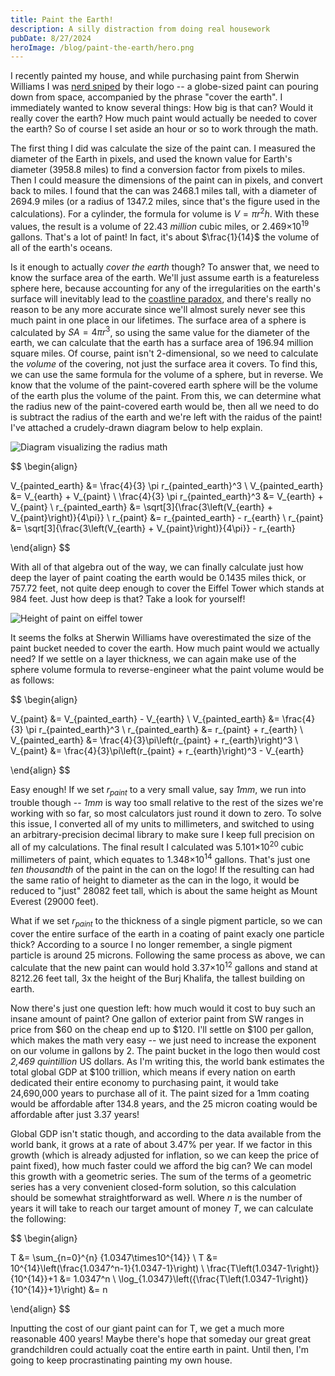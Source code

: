 ```yaml
---
title: Paint the Earth!
description: A silly distraction from doing real housework
pubDate: 8/27/2024
heroImage: /blog/paint-the-earth/hero.png
---
```


I recently painted my house, and while purchasing paint from Sherwin Williams I was [nerd sniped](https://xkcd.com/356/) by their logo -- a globe-sized paint can pouring down from space, accompanied by the phrase "cover the earth". I immediately wanted to know several things: How big is that can? Would it really cover the earth? How much paint would actually be needed to cover the earth? So of course I set aside an hour or so to work through the math.

The first thing I did was calculate the size of the paint can. I measured the diameter of the Earth in pixels, and used the known value for Earth's diameter (3958.8 miles) to find a conversion factor from pixels to miles. Then I could measure the dimensions of the  paint can in pixels, and convert back to miles. I found that the can was 2468.1 miles tall, with a diameter of 2694.9 miles (or a radius of 1347.2 miles, since that's the figure used in the calculations). For a cylinder, the formula for volume is $V=\pi r^2h$. With these values, the result is a volume of 22.43 *million* cubic miles, or 2.469×10<sup>19</sup> gallons. That's a lot of paint! In fact, it's about $\frac{1}{14}$ the volume of all of the earth's oceans.

Is it enough to actually _cover the earth_ though? To answer that, we need to know the surface area of the earth. We'll just assume earth is a featureless sphere here, because accounting for any of the irregularities on the earth's surface will inevitably lead to the [coastline paradox](https://en.wikipedia.org/wiki/Coastline_paradox), and there's really no reason to be any more accurate since we'll almost surely never see this much paint in one place in our lifetimes. The surface area of a sphere is calculated by $SA=4\pi r^3$, so using the same value for the diameter of the earth, we can calculate that the earth has a surface area of 196.94 million square miles. Of course, paint isn't 2-dimensional, so we need to calculate the _volume_ of the covering, not just the surface area it covers. To find this, we can use the same formula for the volume of a sphere, but in reverse. We know that the volume of the paint-covered earth sphere will be the volume of the earth plus the volume of the paint. From this, we can determine what the radius new of the paint-covered earth would be, then all we need to do is subtract the radius of the earth and we're left with the raidus of the paint! I've attached a crudely-drawn diagram below to help explain.

![Diagram visualizing the radius math](/blog/paint-the-earth/diagram1.png)

$$
\begin{align}

V_{painted\_earth} &= \frac{4}{3} \pi r_{painted\_earth}^3
\\
V_{painted\_earth} &= V_{earth} + V_{paint}
\\
\frac{4}{3} \pi r_{painted\_earth}^3 &= V_{earth} + V_{paint}
\\
r_{painted\_earth} &= \sqrt[3]{\frac{3\left(V_{earth} + V_{paint}\right)}{4\pi}}
\\
r_{paint} &= r_{painted\_earth} - r_{earth}
\\
r_{paint} &= \sqrt[3]{\frac{3\left(V_{earth} + V_{paint}\right)}{4\pi}} - r_{earth}

\end{align}
$$

With all of that algebra out of the way, we can finally calculate just how deep the layer of paint coating the earth would be 0.1435 miles thick, or 757.72 feet, not quite deep enough to cover the Eiffel Tower which stands at 984 feet. Just how deep is that? Take a look for yourself!

![Height of paint on eiffel tower](/blog/paint-the-earth/diagram2.jpg)

It seems the folks at Sherwin Williams have overestimated the size of the paint bucket needed to cover the earth. How much paint would we actually need? If we settle on a layer thickness, we can again make use of the sphere volume formula to reverse-engineer what the paint volume would be as follows:

$$
\begin{align}

V_{paint} &= V_{painted\_earth} - V_{earth}
\\
V_{painted\_earth} &= \frac{4}{3} \pi r_{painted\_earth}^3
\\
r_{painted\_earth} &= r_{paint} + r_{earth}
\\
V_{painted\_earth} &= \frac{4}{3}\pi\left(r_{paint} + r_{earth}\right)^3
\\
V_{paint} &= \frac{4}{3}\pi\left(r_{paint} + r_{earth}\right)^3 - V_{earth}

\end{align}
$$

Easy enough! If we set $r_{paint}$ to a very small value, say *1mm*, we run into trouble though -- *1mm* is way too small relative to the rest of the sizes we're working with so far, so most calculators just round it down to zero. To solve this issue, I converted all of my units to millimeters, and switched to using an arbitrary-precision decimal library to make sure I keep full precision on all of my calculations. The final result I calculated was 5.101×10<sup>20</sup> cubic millimeters of paint, which equates to 1.348×10<sup>14</sup> gallons. That's just one _ten thousandth_ of the paint in the can on the logo! If the resulting can had the same ratio of height to diameter as the can in the logo, it would be reduced to "just" 28082 feet tall, which is about the same height as Mount Everest (29000 feet).

What if we set $r_{paint}$ to the thickness of a single pigment particle, so we can cover the entire surface of the earth in a coating of paint exacly one particle thick? According to a source I no longer remember, a single pigment particle is around 25 microns. Following the same process as above, we can calculate that the new paint can would hold 3.37×10<sup>12</sup> gallons and stand at 8212.26 feet tall, 3x the height of the Burj Khalifa, the tallest building on earth.

Now there's just one question left: how much would it cost to buy such an insane amount of paint? One gallon of exterior paint from SW ranges in price from \$60 on the cheap end up to \$120. I'll settle on \$100 per gallon, which makes the math very easy -- we just need to increase the exponent on our volume in gallons by 2. The paint bucket in the logo then would cost _2,469 quintillion_ US dollars. As I'm writing this, the world bank estimates the total global GDP at $100 trillion, which means if every nation on earth dedicated their entire economy to purchasing paint, it would take 24,690,000 years to purchase all of it. The paint sized for a 1mm coating would be affordable after 134.8 years, and the 25 micron coating would be affordable after just 3.37 years!

Global GDP isn't static though, and according to the data available from the world bank, it grows at a rate of about 3.47% per year. If we factor in this growth (which is already adjusted for inflation, so we can keep the price of paint fixed), how much faster could we afford the big can? We can model this growth with a geometric series. The sum of the terms of a geometric series has a very convenient closed-form solution, so this calculation should be somewhat straightforward as well. Where $n$ is the number of years it will take to reach our target amount of money $T$, we can calculate the following:

$$
\begin{align}

T &= \sum_{n=0}^{n} {1.0347\times10^{14}}
\\
T &= 10^{14}\left(\frac{1.0347^n-1}{1.0347-1}\right)
\\
\frac{T\left(1.0347-1\right)}{10^{14}}+1 &= 1.0347^n
\\
\log_{1.0347}\left({\frac{T\left(1.0347-1\right)}{10^{14}}+1}\right) &= n

\end{align}
$$

Inputting the cost of our giant paint can for T, we get a much more reasonable 400 years! Maybe there's hope that someday our great great grandchildren could actually coat the entire earth in paint. Until then, I'm going to keep procrastinating painting my own house.
